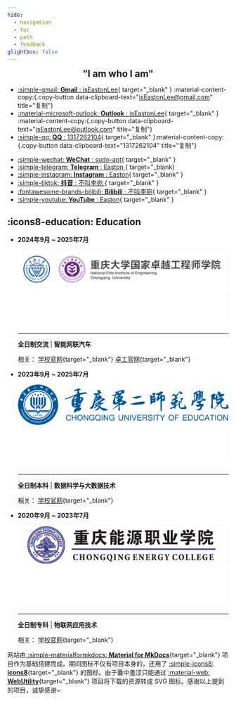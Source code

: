 ```yaml
---
hide:
  - navigation
  - toc
  - path
  - feedback
glightbox: false
---
```


<style>
  .md-typeset h1,
  .md-content__button {
    font-size: 0px;
    color: rgb(0,0,0,0);
    line-height: 0;
    margin: 0 0 0 0;
  }
</style>

<link rel="stylesheet" href="/stylesheets/index.css">

<h2 align="center" style="font-weight: bolder; margin-top: 0;line-height:1;">
    "I am who I am" 
</h2>

<!-- <p align="center"></p> -->

<!-- ## :icons8-link: Contact -->

<div class="grid cards" markdown>


- [:simple-gmail: __Gmail__ : isEastonLee](mailto:isEastonLee@gmail.com){ target="_blank" } :material-content-copy:{.copy-button data-clipboard-text="isEastonLee@gmail.com" title="复制"}
- [:material-microsoft-outlook: __Outlook__ : isEastonLee](mailto:isEastonLee@outlook.com){ target="_blank" } :material-content-copy:{.copy-button data-clipboard-text="isEastonLee@outlook.com" title="复制"}
- [:simple-qq: __QQ__ : 1317262104](https://qm.qq.com/q/L8Psq6fh){ target="_blank" }:material-content-copy:{.copy-button data-clipboard-text="1317262104" title="复制"}
<!-- - [:simple-github: __GitHub__ : Easton](https://github.com/isEastonLee){ target="_blank" } -->
- [:simple-wechat: __WeChat__ : sudo-apt](./images/about/微信二维码.png){ target="_blank" }
- [:simple-telegram: __Telegram__ : Easton ](https://t.me/isEastonLee){ target="_blank}
- [:simple-instagram: __Instagram__ : Easton](https://www.instagram.com/isEastonLee/){ target="_blank" }
- [:simple-tiktok: __抖音__ : 不叫李宛 ](https://www.douyin.com/user/MS4wLjABAAAAOvMRoJmc5JWGlQQh0Db9Iml88UFzcLf0wmfEIi4GWEvBIUPGaDtuopwiqyE4C3an?from_tab_name=main&vid=7358879260318207242){ target="_blank" }
- [:fontawesome-brands-bilibili: __Bilibili__ : 不叫李宛](https://space.bilibili.com/612629211){ target="_blank" }
- [:simple-youtube: __YouTube__ : Easton](https://www.youtube.com/@isEastonLee){ target="_blank" }
</div>


## :icons8-education: Education

<div class="grid cards" markdown>

- **2024年9月 ~ 2025年7月**

    ![CQU-EIE](images/about/education/CQU-EIE.svg#only-light)
    ![CQU-EIE](images/about/education/CQU-EIE-dark.png#only-dark)
    
    ---

    **全日制交流** | **智能网联汽车**

    相关： [学校官网](https://cqu.edu.cn/){target="_blank"}
    [卓工官网](https://eie.cqu.edu.cn/){target="_blank"}


- **2023年9月 ~ 2025年7月**

    ![CQUE](images/about/education/CQUE-light.png#only-light)
    ![CQUE](images/about/education/CQUE-dark.png#only-dark)

    ---

    **全日制本科** | **数据科学与大数据技术**

    相关： [学校官网](https://www.cque.edu.cn/){target="_blank"}
    

- **2020年9月 ~ 2023年7月**


    ![CQUE](images/about/education/CQNY-light.png#only-light)
    ![CQNY](images/about/education/CQNY-dark.png#only-dark)

    ---

    **全日制专科** | **物联网应用技术**

    相关： [学校官网](https://www.cqny.edu.cn/){target="_blank"}
    

</div>

<!-- ## :icons8-end: Last words -->

网站由[ :simple-materialformkdocs: **Material for MkDocs**](https://squidfunk.github.io/mkdocs-material/){target="_blank"} 项目作为基础搭建而成。期间图标不仅有项目本身的，还用了 [:simple-icons8: **icons8**](https://igoutu.cn/){target="_blank"} 的图标。由于囊中羞涩只能通过 [:material-web: **WebUtility**](https://webutility.io/){target="_blank"} 项目将下载的资源转成 SVG 图标。感谢以上提到的项目，诚挚感谢~

<script type="text/javascript" src="./javascripts/about.js"></script>